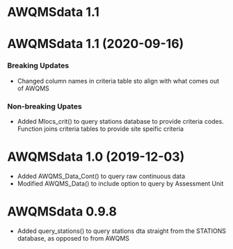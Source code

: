 # AWQMSdata 1.1

# AWQMSdata 1.1 (2020-09-16)
### Breaking Updates
* Changed column names in criteria table sto align with what comes out of AWQMS

### Non-breaking Upates
* Added Mlocs_crit() to query stations database to provide criteria codes.
  Function joins criteria tables to provide site speific criteria
  

# AWQMSdata 1.0 (2019-12-03)

* Added AWQMS_Data_Cont() to query raw continuous data
* Modified AWQMS_Data() to include option to query by Assessment Unit


# AWQMSdata 0.9.8

* Added query_stations() to query stations dta straight from the STATIONS 
  database, as opposed to from AWQMS

